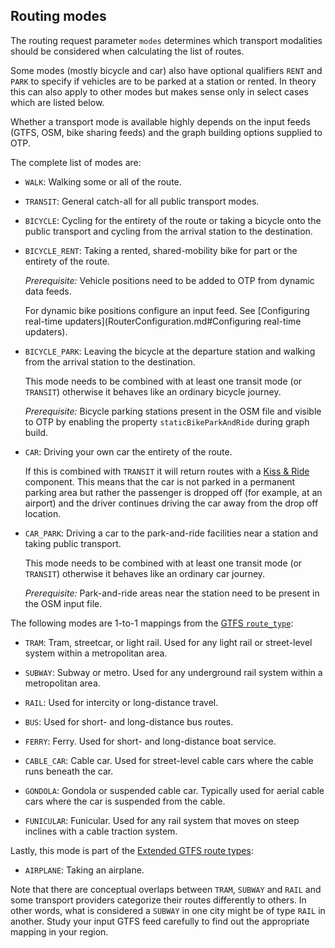 ## Routing modes

The routing request parameter `modes` determines which transport modalities should be considered when
calculating the list of routes.

Some modes (mostly bicycle and car) also have optional qualifiers `RENT` and `PARK` to specify if
vehicles are to be parked at a station or rented. In theory this can also apply to other modes but
makes sense only in select cases which are listed below.

Whether a transport mode is available highly depends on the input feeds (GTFS, OSM, bike sharing
feeds) and the graph building options supplied to OTP.

The complete list of modes are:

- `WALK`: Walking some or all of the route.

- `TRANSIT`: General catch-all for all public transport modes.

- `BICYCLE`: Cycling for the entirety of the route or taking a bicycle onto the public transport and
  cycling from the arrival station to the destination.

- `BICYCLE_RENT`: Taking a rented, shared-mobility bike for part or the entirety of the route.

  _Prerequisite:_ Vehicle positions need to be added to OTP from dynamic data feeds.

  For dynamic bike positions configure an input feed.
  See [Configuring real-time updaters](RouterConfiguration.md#Configuring real-time updaters).

- `BICYCLE_PARK`: Leaving the bicycle at the departure station and walking from the arrival station
  to the destination.

  This mode needs to be combined with at least one transit mode (or `TRANSIT`) otherwise it behaves
  like an ordinary bicycle journey.

  _Prerequisite:_ Bicycle parking stations present in the OSM file and visible to OTP by enabling
  the property `staticBikeParkAndRide` during graph build.

- `CAR`: Driving your own car the entirety of the route.

  If this is combined with `TRANSIT` it will return routes with a
  [Kiss & Ride](https://en.wikipedia.org/wiki/Park_and_ride#Kiss_and_ride_/_kiss_and_fly) component.
  This means that the car is not parked in a permanent parking area but rather the passenger is
  dropped off (for example, at an airport) and the driver continues driving the car away from the
  drop off location.

- `CAR_PARK`: Driving a car to the park-and-ride facilities near a station and taking public
  transport.

  This mode needs to be combined with at least one transit mode (or `TRANSIT`) otherwise it behaves
  like an ordinary car journey.

  _Prerequisite:_ Park-and-ride areas near the station need to be present in the OSM input file.

The following modes are 1-to-1 mappings from
the [GTFS `route_type`](https://developers.google.com/transit/gtfs/reference/#routestxt):

- `TRAM`: Tram, streetcar, or light rail. Used for any light rail or street-level system within a
  metropolitan area.

- `SUBWAY`: Subway or metro. Used for any underground rail system within a metropolitan area.

- `RAIL`: Used for intercity or long-distance travel.

- `BUS`: Used for short- and long-distance bus routes.

- `FERRY`: Ferry. Used for short- and long-distance boat service.

- `CABLE_CAR`: Cable car. Used for street-level cable cars where the cable runs beneath the car.

- `GONDOLA`: Gondola or suspended cable car. Typically used for aerial cable cars where the car is
  suspended from the cable.

- `FUNICULAR`: Funicular. Used for any rail system that moves on steep inclines with a cable
  traction system.

Lastly, this mode is part of
the [Extended GTFS route types](https://developers.google.com/transit/gtfs/reference/extended-route-types):

- `AIRPLANE`: Taking an airplane.

Note that there are conceptual overlaps between `TRAM`, `SUBWAY` and `RAIL` and some transport
providers categorize their routes differently to others. In other words, what is considered
a `SUBWAY` in one city might be of type `RAIL` in another. Study your input GTFS feed carefully to
find out the appropriate mapping in your region.

